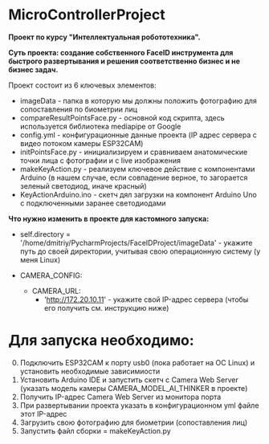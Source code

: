 # MicroControllerProject

**Проект по курсу "Интеллектуальная робототехника".**

**Суть проекта: создание собственного FaceID инструмента для быстрого развертывания и решения соответственно бизнес и не бизнес задач.**

Проект состоит из 6 ключевых элементов: 
- imageData - папка в которую мы должны положить фотографию для сопоставления по биометрии лиц
- compareResultPointsFace.py - основной код скрипта, здесь используется библиотека mediapipe от Google
- config.yml - конфигурационные данные проекта (IP адрес сервера с видео потоком камеры ESP32CAM)
- initPointsFace.py - инициализируем и сравниваем анатомические точки лица с фотографии и с live изображения
- makeKeyAction.py - реализуем ключевое действие с компонентами Arduino (в нашем случае, если совпадение верное, то загорается зеленый светодиод, иначе красный)
- KeyActionArduino.ino - скетч дял загрузки на компонент Arduino Uno с подключенными заранее светодиодами

**Что нужно изменить в проекте для кастомного запуска:**

- self.directory = '/home/dmitriy/PycharmProjects/FaceIDProject/imageData' - укажите путь до своей директории, учитывая свою операционную систему (у меня Linux)

- CAMERA_CONFIG:
  - CAMERA_URL:
      - 'http://172.20.10.11' - укажите свой IP-адрес сервера (чтобы его получить см. инструкцию ниже)
   
# Для запуска необходимо:

0. Подключить ESP32CAM к порту usb0 (пока работает на ОС Linux) и установить необходимые зависимиости
1. Установить Arduino IDE и запустить скетч с Camera Web Server (указать модель камеры CAMERA_MODEL_AI_THINKER в проекте)
2. Получить IP-адрес Camera Web Server из монитора порта
3. При развертывании проекта указать в конфигурационном yml файле этот IP-адрес
4. Загрузить свою фотографию для биометрии (сопоставления лиц)
5. Запустить файл сборки = makeKeyAction.py 
	

